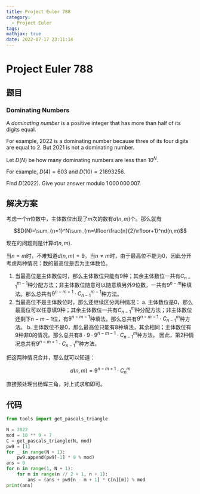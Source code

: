 ```yaml
---
title: Project Euler 788
category:
  - Project Euler
tags:
mathjax: true
date: 2022-07-17 23:11:14
---
```


<escape><!-- more --></escape>

# Project Euler 788

## 题目

### Dominating Numbers

A *dominating number* is a positive integer that has more than half of its digits equal.

For example, $2022$ is a dominating number because three of its four digits are equal to $2$. But $2021$ is not a dominating number.

Let $D(N)$ be how many dominating numbers are less than $10^N$.

For example, $D(4) = 603$ and $D(10) = 21893256$.

Find $D(2022)$. Give your answer modulo $1\,000\,000\,007$.

## 解决方案

考虑一个$n$位数中，主体数位出现了$m$次的数有$d(n,m)$个。那么就有

$$D(N)=\sum_{n=1}^N\sum_{m=\lfloor\frac{n}{2}\rfloor+1}^nd(n,m)$$

现在的问题则是计算$d(n,m).$

当$n=m$时，不难知道$d(n,m)=9$。当$n\neq m$时，由于最高位不能为$0$，因此分开考虑两种情况：数的最高位是否为主体数位。

1. 当最高位是主体数位时，那么主体数位只能有$9$种；其余主体数位一共有$C_{n-1}^{m-1}$种分配方法；非主体数位随意可以随意填另外$9$位数，一共有$9^{n-m}$种填法。那么总共有$9^{n-m+1}\cdot C_{n-1}^{m-1}$种方法。
2. 当最高位不是主体数位时，那么还继续区分两种情况：
a. 主体数位是$0$，那么最高位可以任意填$9$种；其余主体数位一共有$C_{n-1}^{m}$种分配方法；非主体数位还剩下$n-m-1$位，有$9^{n-m-1}$种填法。那么总共有$9^{n-m-1}\cdot C_{n-1}^{m}$种方法。
b. 主体数位不是$0$，那么最高位只能有$8$种填法，其余相同；主体数位有$9$种非$0$的情况。那么总共有$8\cdot9\cdot 9^{n-m-1}\cdot C_{n-1}^{m}$种方法。
因此，第$2$种情况总共有$9^{n-m+1}\cdot C_{n-1}^{m}$种方法。

把这两种情况合并，那么就可以知道：

$$d(n,m)=9^{n-m+1}\cdot C_n^m$$

直接预处理出杨辉三角，对上式求和即可。

## 代码

```py
from tools import get_pascals_triangle

N = 2022
mod = 10 ** 9 + 7
C = get_pascals_triangle(N, mod)
pw9 = [1]
for _ in range(N + 1):
    pw9.append(pw9[-1] * 9 % mod)
ans = 0
for n in range(1, N + 1):
    for m in range(n // 2 + 1, n + 1):
        ans = (ans + pw9[n - m + 1] * C[n][m]) % mod
print(ans)

```
